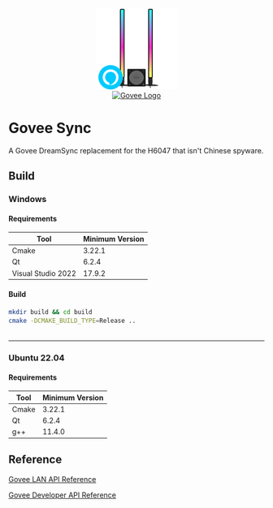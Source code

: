 <p align="center">
    <img src='resources/images/H6047.png' alt='Govee Logo' />
    <br>
    <a href='https://govee.com/' rel='nofollow'>
        <img src='https://cdn.shopify.com/s/files/1/0559/0102/8558/files/logo_73bb6329-d5ab-4654-8a62-01ba54a26f49_100x.png?v=1651047319' alt='Govee Logo' />
    </a>
</p>

# Govee Sync

A Govee DreamSync replacement for the H6047 that isn't Chinese spyware.

## Build

### Windows

#### Requirements

| Tool               | Minimum Version |
|--------------------|-----------------|
| Cmake              | 3.22.1          |
| Qt                 | 6.2.4           |
| Visual Studio 2022 | 17.9.2          |

#### Build

```bash
mkdir build && cd build
cmake -DCMAKE_BUILD_TYPE=Release ..
 
```

---

### Ubuntu 22.04

#### Requirements

| Tool  | Minimum Version |
|-------|-----------------|
| Cmake | 3.22.1          |
| Qt    | 6.2.4           |
| g++   | 11.4.0          |

## Reference

[Govee LAN API Reference](https://app-h5.govee.com/user-manual/wlan-guide)

[Govee Developer API Reference](https://govee-public.s3.amazonaws.com/developer-docs/GoveeDeveloperAPIReference.pdf)